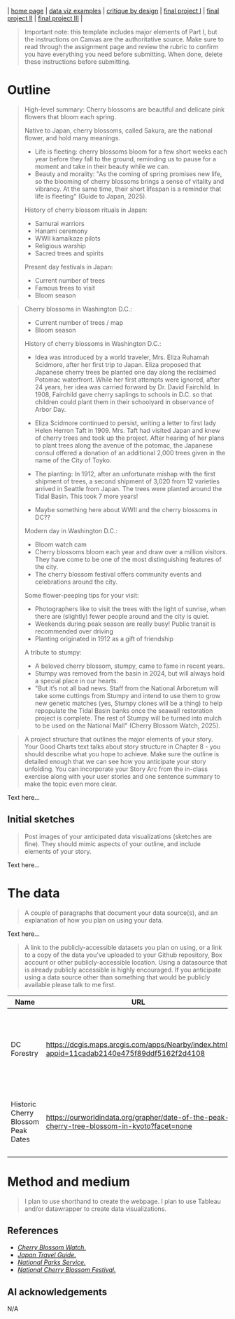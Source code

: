 | [home page](https://cmustudent.github.io/tswd-portfolio-templates/) | [data viz examples](dataviz-examples) | [critique by design](critique-by-design) | [final project I](final-project-part-one) | [final project II](final-project-part-two) | [final project III](final-project-part-three) |


> Important note: this template includes major elements of Part I, but the instructions on Canvas are the authoritative source.  Make sure to read through the assignment page and review the rubric to confirm you have everything you need before submitting.  When done, delete these instructions before submitting.

# Outline
> High-level summary:
> Cherry blossoms are beautiful and delicate pink flowers that bloom each spring.
>
> Native to Japan, cherry blossoms, called Sakura, are the national flower, and hold many meanings.
> - Life is fleeting: cherry blossoms bloom for a few short weeks each year before they fall to the ground, reminding us to pause for a moment and take in their beauty while we can.
> - Beauty and morality: "As the coming of spring promises new life, so the blooming of cherry blossoms brings a sense of vitality and vibrancy. At the same time, their short lifespan is a reminder that life is fleeting" (Guide to Japan, 2025).
>
> History of cherry blossom rituals in Japan:
> - Samurai warriors
> - Hanami ceremony
> - WWII kamaikaze pilots
> - Religious warship
> - Sacred trees and spirits
>
> Present day festivals in Japan:
> - Current number of trees
> - Famous trees to visit
> - Bloom season
 
> Cherry blossoms in Washington D.C.:
> - Current number of trees / map
> - Bloom season
>
> History of cherry blossoms in Washington D.C.:
> - Idea was introduced by a world traveler, Mrs. Eliza Ruhamah Scidmore, after her first trip to Japan. Eliza proposed that Japanese cherry trees be planted one day along the reclaimed Potomac waterfront. While her first attempts were ignored, after 24 years, her idea was carried forward by Dr. David Fairchild. In 1908, Fairchild gave cherry saplings to schools in D.C. so that children could plant them in their schoolyard in observance of Arbor Day.
>
> - Eliza Scidmore continued to persist, writing a letter to first lady Helen Herron Taft in 1909. Mrs. Taft had visited Japan and knew of cherry trees and took up the project. After hearing of her plans to plant trees along the avenue of the potomac, the Japanese consul offered a donation of an additional 2,000 trees given in the name of the City of Toyko.
>
> - The planting: In 1912, after an unfortunate mishap with the first shipment of trees, a second shipment of 3,020 from 12 varieties arrived in Seattle from Japan. The trees were planted around the Tidal Basin. This took 7 more years!
>
> - Maybe something here about WWII and the cherry blossoms in DC??
>
> Modern day in Washington D.C.:
> - Bloom watch cam
> - Cherry blossoms bloom each year and draw over a million visitors. They have come to be one of the most distinguishing features of the city. 
> - The cherry blossom festival offers community events and celebrations around the city.
>
> Some flower-peeping tips for your visit:
> - Photographers like to visit the trees with the light of sunrise, when there are (slightly) fewer people around and the city is quiet.
> - Weekends during peak season are really busy! Public transit is recommended over driving
> - Planting originated in 1912 as a gift of friendship
>
> A tribute to stumpy:
> - A beloved cherry blossom, stumpy, came to fame in recent years.
> - Stumpy was removed from the basin in 2024, but will always hold a special place in our hearts.
> - "But it’s not all bad news. Staff from the National Arboretum will take some cuttings from Stumpy and intend to use them to grow new genetic matches (yes, Stumpy clones will be a thing) to help repopulate the Tidal Basin banks once the seawall restoration project is complete. The rest of Stumpy will be turned into mulch to be used on the National Mall" (Cherry Blossom Watch, 2025). 

> A project structure that outlines the major elements of your story.  Your Good Charts text talks about story structure in Chapter 8 - you should describe what you hope to achieve.  Make sure the outline is detailed enough that we can see how you anticipate your story unfolding.  You can incorporate your Story Arc from the in-class exercise along with your user stories and one sentence summary to make the topic even more clear. 

Text here...

## Initial sketches
> Post images of your anticipated data visualizations (sketches are fine). They should mimic aspects of your outline, and include elements of your story.  

Text here...

# The data
> A couple of paragraphs that document your data source(s), and an explanation of how you plan on using your data. 

Text here...

> A link to the publicly-accessible datasets you plan on using, or a link to a copy of the data you've uploaded to your Github repository, Box account or other publicly-accessible location. Using a datasource that is already publicly accessible is highly encouraged.  If you anticipate using a data source other than something that would be publicly available please talk to me first. 

| Name | URL | Description |
|------|-----|-------------|
| DC Forestry     |  https://dcgis.maps.arcgis.com/apps/Nearby/index.html?appid=11cadab2140e475f89ddf5162f2d4108   |   Map of cherry blossom trees located in the District of Columbia, by type          |
| Historic Cherry Blossom Peak Dates    | https://ourworldindata.org/grapher/date-of-the-peak-cherry-tree-blossom-in-kyoto?facet=none     | Date of peak cherry blossom season in Japan, 812-2024            |
|      |     |             |

# Method and medium
> I plan to use shorthand to create the webpage. 
> I plan to use Tableau and/or datawrapper to create data visualizations. 

## References
- [_Cherry Blossom Watch._](https://cherryblossomwatch.com/stumpy/)
- [_Japan Travel Guide._](https://www.jal.co.jp/ar/en/guide-to-japan/experiences/cherry-blossom/what-do-cherry-blossoms-represent/index.html)
- [_National Parks Service._](https://www.nps.gov/featurecontent/cherryblossom/history-of-the-cherry-trees.html)
- [_National Cherry Blossom Festival._](https://nationalcherryblossomfestival.org/all-events/)



## AI acknowledgements
N/A
